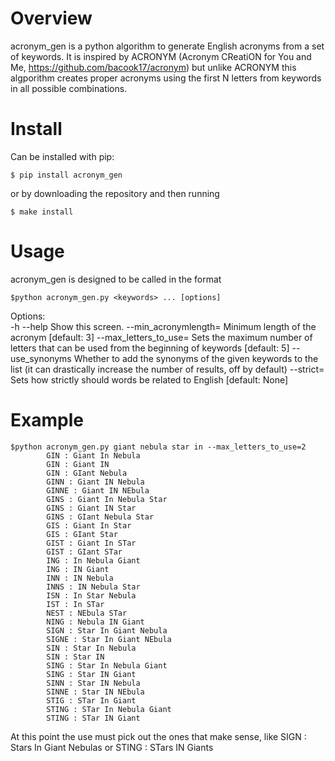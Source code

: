 # Overview

acronym_gen is a python algorithm to generate English acronyms from a set of keywords. 
It is inspired by ACRONYM (Acronym CReatiON for You and Me, https://github.com/bacook17/acronym) but unlike ACRONYM this algporithm creates proper acronyms using the first N letters from keywords in all possible combinations.

# Install

Can be installed with pip:
```
$ pip install acronym_gen
```
or by downloading the repository and then running
```
$ make install
```

# Usage

acronym_gen is designed to be called in the format
```
$python acronym_gen.py <keywords> ... [options]
```

Options:                                                                       
   -h --help                  Show this screen.
   --min_acronymlength=<N>    Minimum length of the acronym [default: 3]
   --max_letters_to_use=<N>   Sets the maximum number of letters that can be used from the beginning of keywords [default: 5]
   --use_synonyms             Whether to add the synonyms of the given keywords to the list (it can drastically increase the number of results, off by default)
   --strict=<f>               Sets how strictly should words be related to English [default: None]

# Example

```
$python acronym_gen.py giant nebula star in --max_letters_to_use=2
        GIN : Giant In Nebula
        GIN : Giant IN
        GIN : GIant Nebula
        GINN : Giant IN Nebula
        GINNE : Giant IN NEbula
        GINS : Giant In Nebula Star
        GINS : Giant IN Star
        GINS : GIant Nebula Star
        GIS : Giant In Star
        GIS : GIant Star
        GIST : Giant In STar
        GIST : GIant STar
        ING : In Nebula Giant
        ING : IN Giant
        INN : IN Nebula
        INNS : IN Nebula Star
        ISN : In Star Nebula
        IST : In STar
        NEST : NEbula STar
        NING : Nebula IN Giant
        SIGN : Star In Giant Nebula
        SIGNE : Star In Giant NEbula
        SIN : Star In Nebula
        SIN : Star IN
        SING : Star In Nebula Giant
        SING : Star IN Giant
        SINN : Star IN Nebula
        SINNE : Star IN NEbula
        STIG : STar In Giant
        STING : STar In Nebula Giant
        STING : STar IN Giant
```
At this point the use must pick out the ones that make sense, like SIGN : Stars In Giant Nebulas or STING : STars IN Giants
